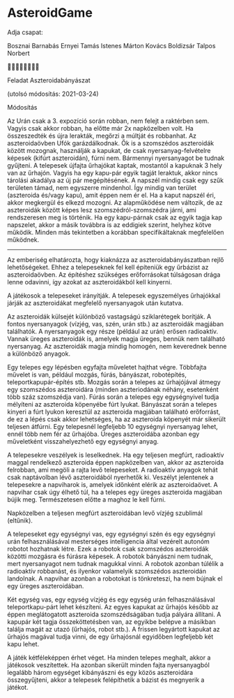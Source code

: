 # AsteroidGame
Adja csapat:

Bosznai Barnabás
Ernyei Tamás
Istenes Márton
Kovács Boldizsár
Talpos Norbert

🥴🥴🥴🥴🥴🥴🥴🥴

Feladat
Aszteroidabányászat

(utolsó módosítás: 2021-03-24)

Módosítás

Az Urán csak a 3. expozíció során robban, nem felejt a raktérben sem. Vagyis csak akkor robban, ha előtte már 2x napközelben volt. Ha összeszedték és újra lerakták, megőrzi a múltját és robbanhat.
Az aszteroidaövben Ufók garázdálkodnak. Ők is a szomszédos aszteroidák között mozognak, használják a kapukat, de csak nyersanyag-felvételre képesek (kifúrt aszteroidán), fúrni nem. Bármennyi nyersanyagot be tudnak gyűjteni.
A telepesek újfajta űrhajókat kaptak, mostantól a kapuknak 3 hely van az űrhajón. Vagyis ha egy kapu-pár egyik tagját leraktuk, akkor nincs tárolási akadálya az új pár megépítésének.
A napszél mindig csak egy szűk területen támad, nem egyszerre mindenhol. Így mindig van terület (aszteroida és/vagy kapu), amit éppen nem ér el.
Ha a kaput napszél éri, akkor megkergül és elkezd mozogni. Az alapműködése nem változik, de az aszteroidák között képes lesz szomszédról-szomszédra járni, ami rendszeresen meg is történik. Ha egy kapu-párnak csak az egyik tagja kap napszelet, akkor a másik továbbra is az eddigiek szerint, helyhez kötve működik. Minden más tekintetben a korábban specifikáltaknak megfelelően működnek.


---------------------------------------

Az emberiség elhatározta, hogy kiaknázza az aszteroidabányászatban rejlő lehetőségeket. Ehhez a telepeseknek fel kell építeniük egy űrbázist az aszteroidaövben. Az építéshez szükséges erőforrásokat túlságosan drága lenne odavinni, így azokat az aszteroidákból kell kinyerni.

A játékosok a telepeseket irányítják. A telepesek egyszemélyes űrhajókkal járják az aszteroidákat megfelelő nyersanyagok után kutatva.

Az aszteroidák külsejét különböző vastagságú sziklarétegek borítják. A fontos nyersanyagok (vízjég, vas, szén, urán stb.) az aszteroidák magjában találhatók. A nyersanyagok egy része (például az urán) erősen radioaktív. Vannak üreges aszteroidák is, amelyek magja üreges, bennük nem található nyersanyag. Az aszteroidák magja mindig homogén, nem keverednek benne a különböző anyagok.

Egy telepes egy lépésben egyfajta műveletet hajthat végre. Többfajta művelet is van, például mozgás, fúrás, bányászat, robotépítés, teleportkapupár-építés stb. Mozgás során a telepes az űrhajójával átmegy egy szomszédos aszteroidára (minden aszteriodának néhány, esetenként több száz szomszédja van). Fúrás során a telepes egy egységnyivel tudja mélyíteni az aszteroida köpenyébe fúrt lyukat. Bányászat során a telepes kinyeri a fúrt lyukon keresztül az aszteroida magjában található erőforrást, de ez a lépés csak akkor lehetséges, ha az aszteroida köpenyét már sikerült teljesen átfúrni. Egy telepesnél legfeljebb 10 egységnyi nyersanyag lehet, ennél több nem fér az űrhajóba. Üreges aszteroidába azonban egy műveletként visszahelyezhető egy egységnyi anyag.

A telepesekre veszélyek is leselkednek. Ha egy teljesen megfúrt, radioaktív maggal rendelkező aszteroida éppen napközelben van, akkor az aszteroida felrobban, ami megöli a rajta levő telepeseket. A radioaktív anyagok tehát csak naptávolban lévő aszteroidából nyerhetők ki. Veszélyt jelentenek a telepesekre a napviharok is, amelyek időnként elérik az aszteroidaövet. A napvihar csak úgy élhető túl, ha a telepes egy üreges aszteroida magjában bújik meg. Természetesen előtte a maghoz le kell fúrni.

Napközelben a teljesen megfúrt aszteroidában levő vízjég szublimál (eltűnik).

A telepeseket egy egységnyi vas, egy egységnyi szén és egy egységnyi urán felhasználásával mesterséges intelligencia által vezérelt autonóm robotot hozhatnak létre. Ezek a robotok csak szomszédos aszteroidák közötti mozgásra és fúrásra képesek. A robotok bányászni nem tudnak, mert nyersanyagot nem tudnak magukkal vinni. A robotok azonban túlélik a radioaktív robbanást, és ilyenkor valamelyik szomszédos aszteroidán landolnak. A napvihar azonban a robotokat is tönkreteszi, ha nem bújnak el egy üreges aszteroidában.

Két egység vas, egy egység vízjég és egy egység urán felhasználásával teleportkapu-párt lehet készíteni. Az egyes kapukat az űrhajós később az éppen meglátogatott aszteroida szomszédságában tudja pályára állítani. A kapupár két tagja összeköttetésben van, az egyikbe belépve a másikban találja magát az utazó (űrhajós, robot stb.). A frissen legyártott kapukat az űrhajós magával tudja vinni,  de egy űrhajósnál egyidőben legfeljebb két kapu lehet.

A játék kétféleképpen érhet véget. Ha minden telepes meghalt, akkor a játékosok veszítettek. Ha azonban sikerült minden fajta nyersanyagból legalább három egységet kibányászni és egy közös aszteroidára összegyűjteni, akkor a telepesek felépíthetik a bázist és megnyerik a játékot.
